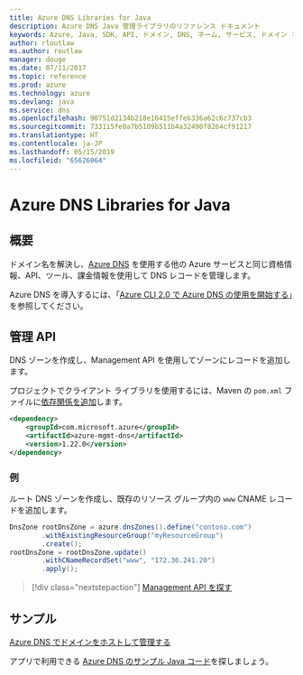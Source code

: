 ```yaml
---
title: Azure DNS Libraries for Java
description: Azure DNS Java 管理ライブラリのリファレンス ドキュメント
keywords: Azure, Java, SDK, API, ドメイン, DNS, ネーム, サービス, ドメイン ネーム サービス
author: rloutlaw
ms.author: routlaw
manager: douge
ms.date: 07/11/2017
ms.topic: reference
ms.prod: azure
ms.technology: azure
ms.devlang: java
ms.service: dns
ms.openlocfilehash: 90751d2134b218e16415effeb336a62c6c737cb3
ms.sourcegitcommit: 733115fe0a7b5109b511b4a32490f8264cf91217
ms.translationtype: HT
ms.contentlocale: ja-JP
ms.lasthandoff: 05/15/2019
ms.locfileid: "65626064"
---
```

# <a name="azure-dns-libraries-for-java"></a>Azure DNS Libraries for Java

## <a name="overview"></a>概要

ドメイン名を解決し、[Azure DNS](/azure/dns/dns-overview) を使用する他の Azure サービスと同じ資格情報、API、ツール、課金情報を使用して DNS レコードを管理します。

Azure DNS を導入するには、「[Azure CLI 2.0 で Azure DNS の使用を開始する](/azure/dns/dns-getstarted-cli)」を参照してください。

## <a name="management-api"></a>管理 API

DNS ゾーンを作成し、Management API を使用してゾーンにレコードを追加します。

プロジェクトでクライアント ライブラリを使用するには、Maven の `pom.xml` ファイルに[依存関係を追加](https://maven.apache.org/guides/getting-started/index.html#How_do_I_use_external_dependencies)します。

```XML
<dependency>
    <groupId>com.microsoft.azure</groupId>
    <artifactId>azure-mgmt-dns</artifactId>
    <version>1.22.0</version>
</dependency>
```   

### <a name="example"></a>例

ルート DNS ゾーンを作成し、既存のリソース グループ内の `www` CNAME レコードを追加します。

```java
DnsZone rootDnsZone = azure.dnsZones().define("contoso.com")
        .withExistingResourceGroup("myResourceGroup")
        .create();
rootDnsZone = rootDnsZone.update()
        .withCNameRecordSet("www", "172.30.241.20")
        .apply();
```

> [!div class="nextstepaction"]
> [Management API を探す](/java/api/overview/azure/dns/management)

## <a name="samples"></a>サンプル

[Azure DNS でドメインをホストして管理する](https://github.com/Azure-Samples/dns-java-host-and-manage-your-domains)

アプリで利用できる [Azure DNS のサンプル Java コード](https://azure.microsoft.com/resources/samples/?platform=java&term=dns)を探しましょう。

<!---Loc Comment: Please, refer to conversation section to check the issue. Thanks.--->
